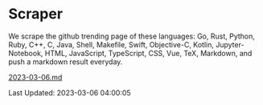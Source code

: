 # Scraper

We scrape the github trending page of these languages: Go, Rust, Python, Ruby, C++, C, Java, Shell, Makefile, Swift, Objective-C, Kotlin, Jupyter-Notebook, HTML, JavaScript, TypeScript, CSS, Vue, TeX, Markdown, and push a markdown result everyday.

[2023-03-06.md](https://github.com/yangwenmai/github-trending-backup/blob/master/2023-03-06.md)

Last Updated: 2023-03-06 04:00:05